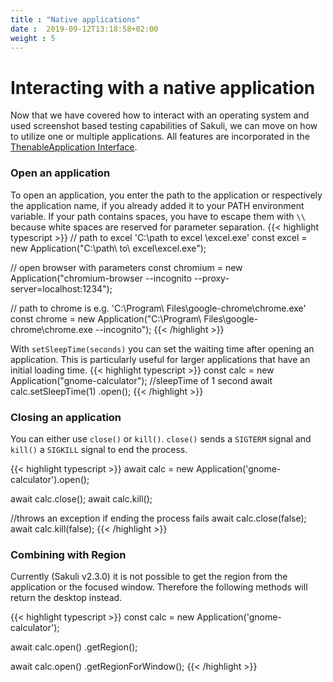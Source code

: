 ```yaml
---
title : "Native applications"
date :  2019-09-12T13:18:58+02:00
weight : 5
---
```


# Interacting with a native application

Now that we have covered how to interact with an operating system and used screenshot based testing
capabilities of Sakuli, we can move on how to utilize one or multiple applications.
All features are incorporated in the <a href="https://sakuli.io/apidoc/sakuli-legacy/interfaces/thenableapplication.html" target="_blank">ThenableApplication Interface</a>.


### Open an application

To open an application, you enter the path to the application or respectively the application name, if you already
added it to your PATH environment variable. If your path contains spaces, you have to escape them with `\\` because white spaces are reserved for parameter separation.
{{< highlight typescript >}}
// path to excel 'C:\\path to excel \excel.exe'
const excel = new Application("C:\\path\\ to\\ excel\excel.exe");

// open browser with parameters
const chromium = new Application("chromium-browser --incognito --proxy-server=localhost:1234");

// path to chrome is e.g. 'C:\\Program\\ Files\google-chrome\chrome.exe'
const chrome = new Application("C:\\Program\\ Files\google-chrome\chrome.exe --incognito");
{{< /highlight >}}

With `setSleepTime(seconds)` you can set the waiting time after opening an application. This is particularly useful for
larger applications that have an initial loading time.
{{< highlight typescript >}}
const calc = new Application("gnome-calculator");
//sleepTime of 1 second
await calc.setSleepTime(1)
    .open();
{{< /highlight >}}



### Closing an application
You can either use `close()` or `kill()`. `close()` sends a `SIGTERM` signal and `kill()` a `SIGKILL` signal to end the
process.

{{< highlight typescript >}}
await calc = new Application('gnome-calculator').open();

await calc.close();
await calc.kill();


//throws an exception if ending the process fails
await calc.close(false);
await calc.kill(false);
{{< /highlight >}}

### Combining with Region

Currently (Sakuli v2.3.0) it is not possible to get the region from the application or the focused window. Therefore the
following methods will return the desktop instead.

{{< highlight typescript >}}
const calc = new Application('gnome-calculator');

await calc.open()
    .getRegion();
    
await calc.open()
    .getRegionForWindow();
{{< /highlight >}}
